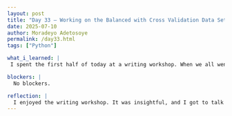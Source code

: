 ```yaml
---
layout: post
title: "Day 33 – Working on the Balanced with Cross Validation Data Set"
date: 2025-07-10
author: Moradeyo Adetosoye
permalink: /day33.html
tags: ["Python"]

what_i_learned: |
 I spent the first half of today at a writing workshop. When we all went back to our labs, I inputted the metric scores I'd gotten from the balanced without corss validation data set into Overleaf. Then I started working on balancing the data set with cross validation. I also got some metric scores for the data set. 

blockers: |
  No blockers.

reflection: |
  I enjoyed the writing workshop. It was insightful, and I got to talk some more with the other undergrads. Balancing the data set with crss validation was a bit tricky at first, but after a while I was able to get it done. Calculating the metric scores is probably the easiest part.
---
```


